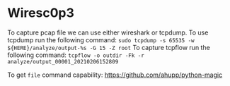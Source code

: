 # Wiresc0p3

To capture pcap file we can use either wireshark or tcpdump. To use tcpdump run the following
command: `sudo tcpdump -s 65535 -w ${HERE}/analyze/output-%s -G 15 -Z root`
To capture tcpflow run the following command: `tcpflow -o outdir -Fk -r analyze/output_00001_20210206152809`

To get `file` command capability: https://github.com/ahupp/python-magic
